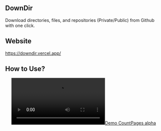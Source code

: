 ## DownDir

Download directories, files, and repositories (Private/Public) from Github with one click.

## Website

https://downdir.vercel.app/

## How to Use?

<div align="center">
            
[![Demo CountPages alpha](https://user-images.githubusercontent.com/49445216/151323292-c592f82f-f16d-48dd-9958-8bdab5437bab.mp4)](https://user-images.githubusercontent.com/49445216/151323292-c592f82f-f16d-48dd-9958-8bdab5437bab.mp4)
            
  </div>
